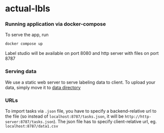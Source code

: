 # actual-lbls

### Running application via docker-compose
To serve the app, run 
```sh
docker compose up
```
Label studio will be available on port 8080 and http server with files on port 8787

### Serving data
We use a static web server to serve labeling data to client. To upload your data, simply move it to [data directory](./http-server/data)

### URLs
To import tasks via `.json` file, you have to specify a backend-relative url to the file (so instead of `localhost:8787/tasks.json`, it will be `http://http-server:8787/tasks.json`). The json file has to specify client-relative url, eg. `localhost:8787/data1.csv`
